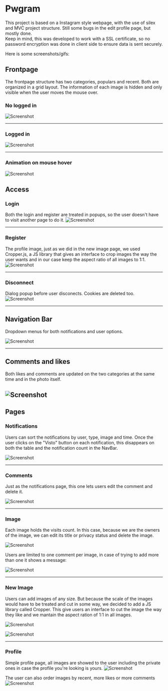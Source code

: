 # Pwgram

This project is based on a Instagram style webpage, with the use of silex and MVC project structure. 
Still some bugs in the edit profile page, but mostly done.  
Keep in mind, this was developed to work with a SSL certificate, so no password encryption was done in client side to ensure data is sent securely. 

Here is some screenshots/gifs:


## Frontpage

The frontpage structure has two categories, populars and recent. Both are organized in a grid layout. The information of each image is hidden and only visible when the user moves the mouse over. 

### No logged in
![Screenshot](WebPage/FrontPage.PNG)

----

### Logged in
![Screenshot](WebPage/FrontPageLogged.PNG)

----
### Animation on mouse hover
![Screenshot](WebPage/AnimationImage.gif)

## Access
### Login
Both the login and register are treated in popups, so the user doesn't have to visit another page to do it. 
![Screenshot](WebPage/Login.gif)

----
### Register
The profile image, just as we did in the new image page, we used Cropper.js, a JS library that gives an interface to crop images the way the user wants and in our case keep the aspect ratio of all images to 1:1. 
![Screenshot](WebPage/Register.gif)

----
### Disconnect

Dialog popup before user disconects. Cookies are deleted too.
![Screenshot](WebPage/disconnect.gif)

----

## Navigation Bar
Dropdown menus for both notifications and user options.

![Screenshot](WebPage/Menu.gif)

----
## Comments and likes

Both likes and comments are updated on the two categories at the same time and in the photo itself. 

![Screenshot](WebPage/CommentsAndLikes.gif)
----

## Pages
### Notifications

Users can sort the notifications by user, type, image and time. Once the user clicks on the "Visto" button on each notification, this disappears on both the table and the notification count in the NavBar.

![Screenshot](WebPage/NotificationPage.PNG)

----
### Comments

Just as the notifications page, this one lets users edit the comment and delete it. 

![Screenshot](WebPage/CommentsPage.PNG)

----
### Image

Each image holds the visits count. In this case, because we are the owners of the image, we can edit its title or privacy status and delete the image. 

![Screenshot](WebPage/ImagePage.PNG)

Users are limited to one comment per image, in case of trying to add more than one it shows a message:

![Screenshot](WebPage/CommentBlocked.gif)

----
### New Image

Users can add images of any size. But because the scale of the images would have to be treated and cut in some way, we decided to add a JS library called Cropper. This give users an interface to cut the image the way they like and we mantain the aspect ration of 1:1 in all images.

![Screenshot](WebPage/AddNewImage.gif)

![Screenshot](WebPage/AddNewImage.PNG)

----
### Profile

Simple profile page, all images are showed to the user including the private ones in case the profile you're looking is yours. 
![Screenshot](WebPage/Profilepage.PNG)

The user can also order images by recent, more likes or more comments
![Screenshot](WebPage/OrderByProfileImages.gif)


